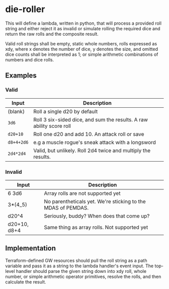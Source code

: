 # die-roller

This will define a lambda, written in python, that will process a provided roll string and either reject it as invalid or simulate rolling the required dice and return the raw rolls and the composite result.

Valid roll strings shall be empty, static whole numbers, rolls expressed as xdy, where x denotes the number of dice, y denotes the size, and omitted dice counts shall be interpreted as 1; or simple arithmetic combinations of numbers and dice rolls.

## Examples

### Valid

| Input | Description |
|-------|-------------|
| (blank) | Roll a single d20 by default |
| `3d6` | Roll 3 six-sided dice, and sum the results. A raw ability score roll |
| `d20+10` | Roll one d20 and add 10. An attack roll or save |
| `d8+4+2d6` | e.g a muscle rogue's sneak attack with a longsword |
| `2d4*2d4` | Valid, but unlikely. Roll 2d4 twice and multiply the results.|

### Invalid

| Input | Description |
|-------|-------------|
| 6 3d6 | Array rolls are not supported yet |
| 3*(4_5) | No parentheticals yet. We're sticking to the MDAS of PEMDAS.
| d20^4 | Seriously, buddy? When does that come up? |
| d20+10, d8+4 | Same thing as array rolls. Not supported yet |

## Implementation

Terraform-defined GW resources should pull the roll string as a path variable and pass it as a string to the lambda handler's event input. The top-level handler should parse the given string down into xdy roll, whole number, or simple arithmetic operator primitives, resolve the rolls, and then calculate the result.